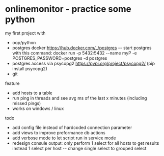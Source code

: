 # onlinemonitor - practice some python

my first project with
- oop/python 
- postgres docker https://hub.docker.com/_/postgres
-- start postgres with this command: docker run -p 5432:5432 --name myP -e POSTGRES_PASSWORD=postgres -d postgres
- postgres access via psycopg2 https://pypi.org/project/psycopg2/ (pip install psycopg2)
- git

feature
- add hosts to a table
- run ping in threads and see avg ms of the last x minutes (including missed pings)
- works on windows / linux

todo
- add config file instead of hardcoded connection parameter
- add views to improve preformance db actions
- add verbose mode to let script run in service mode
- redesign consule output: only perform 1 select for all hosts to get results instead 1 select per host
-- change single select to grouped select
